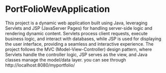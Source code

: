# PortFolioWevApplication
This project is a dynamic web application built using Java, leveraging Servlets and JSP (JavaServer Pages) for handling server-side logic and rendering dynamic content. Servlets process client requests, execute business logic, and interact with databases, while JSP is used for displaying the user interface, providing a seamless and interactive experience. The project follows the MVC (Model-View-Controller) design pattern, where Servlets handle the controller logic, JSP serves as the view, and Java classes manage the model/data layer. you can see through http://localhost:8080/myportfolio/
